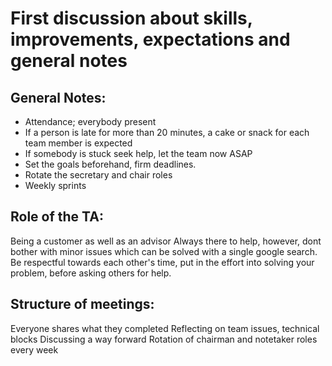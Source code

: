 # First discussion about skills, improvements, expectations and general notes

## General Notes:
- Attendance; everybody present
- If a person is late for more than 20 minutes, a cake or snack for each team member is expected
- If somebody is stuck seek help, let the team now ASAP
- Set the goals beforehand, firm deadlines.
- Rotate the secretary and chair roles
- Weekly sprints

## Role of the TA:

Being a customer as well as an advisor
Always there to help, however, dont bother with minor issues which can be solved with a single google search.
Be respectful towards each other's time, put in the effort into solving your problem, before asking others for help.


## Structure of meetings:

Everyone shares what they completed
Reflecting on team issues, technical blocks
Discussing a way forward
Rotation of chairman and notetaker roles every week